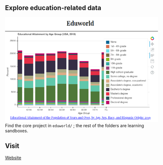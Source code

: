 ## Explore education-related data
![front page](images/frontpage.png)
Find the core project in `eduworld/` ; the rest of the folders are learning sandboxes.
## Visit
[Website](http://34.219.243.164:3000/)